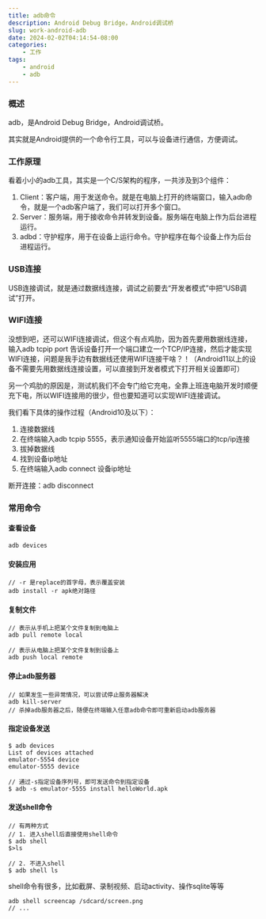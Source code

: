 ```yaml
---
title: adb命令
description: Android Debug Bridge，Android调试桥
slug: work-android-adb
date: 2024-02-02T04:14:54-08:00
categories:
    - 工作
tags:
    - android
    - adb
---
```


### 概述

adb，是Android Debug Bridge，Android调试桥。

其实就是Android提供的一个命令行工具，可以与设备进行通信，方便调试。

### 工作原理

看着小小的adb工具，其实是一个C/S架构的程序，一共涉及到3个组件：

1. Client：客户端，用于发送命令。就是在电脑上打开的终端窗口，输入adb命令，就是一个adb客户端了，我们可以打开多个窗口。
2. Server：服务端，用于接收命令并转发到设备。服务端在电脑上作为后台进程运行。
3. adbd：守护程序，用于在设备上运行命令。守护程序在每个设备上作为后台进程运行。

### USB连接

USB连接调试，就是通过数据线连接，调试之前要去“开发者模式”中把“USB调试”打开。

### WIFI连接

没想到吧，还可以WIFI连接调试，但这个有点鸡肋，因为首先要用数据线连接，输入adb tcpip port 告诉设备打开一个端口建立一个TCP/IP连接，然后才能实现WIFI连接，问题是我手边有数据线还使用WIFI连接干啥？！（Android11以上的设备不需要先用数据线连接设置，可以直接到开发者模式下打开相关设置即可）

另一个鸡肋的原因是，测试机我们不会专门给它充电，全靠上班连电脑开发时顺便充下电，所以WIFI连接用的很少，但也要知道可以实现WIFI连接调试。

我们看下具体的操作过程（Android10及以下）：

1. 连接数据线
2. 在终端输入adb tcpip 5555，表示通知设备开始监听5555端口的tcp/ip连接
3. 拔掉数据线
4. 找到设备ip地址
5. 在终端输入adb connect 设备ip地址

断开连接：adb disconnect

### 常用命令

#### 查看设备

```shell
adb devices
```



#### 安装应用

```shell
// -r 是replace的首字母，表示覆盖安装
adb install -r apk绝对路径
```



#### 复制文件

```shell
// 表示从手机上把某个文件复制到电脑上
adb pull remote local

// 表示从电脑上把某个文件复制到设备上
adb push local remote
```



#### 停止adb服务器

```shell
// 如果发生一些异常情况，可以尝试停止服务器解决
adb kill-server
// 杀掉adb服务器之后，随便在终端输入任意adb命令即可重新启动adb服务器
```

#### 指定设备发送

```
$ adb devices
List of devices attached
emulator-5554 device
emulator-5555 device

// 通过-s指定设备序列号，即可发送命令到指定设备
$ adb -s emulator-5555 install helloWorld.apk
```



#### 发送shell命令

```shell
// 有两种方式
// 1. 进入shell后直接使用shell命令
$ adb shell
$>ls

// 2. 不进入shell
$ adb shell ls
```

shell命令有很多，比如截屏、录制视频、启动activity、操作sqlite等等

```shell
adb shell screencap /sdcard/screen.png
// ...
```





